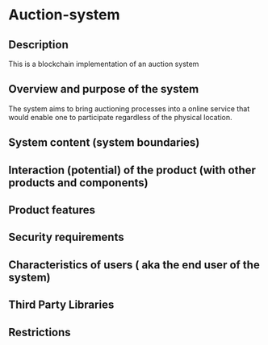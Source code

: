 # Auction-system

## Description

This is a blockchain implementation of an auction system

## Overview and purpose of the system

The system aims to bring auctioning processes into a online service that would enable one to participate regardless of the physical location.  

## System content (system boundaries)

## Interaction (potential) of the product (with other products and components)

## Product features

## Security requirements

## Characteristics of users ( aka the end user of the system)

## Third Party Libraries

## Restrictions

